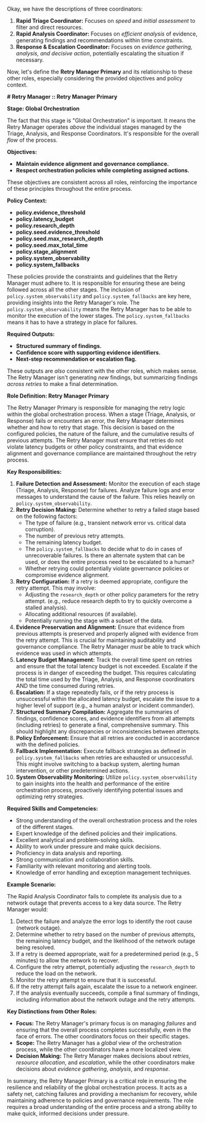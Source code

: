 Okay, we have the descriptions of three coordinators:

1.  **Rapid Triage Coordinator:**  Focuses on *speed* and *initial assessment* to filter and direct resources.
2.  **Rapid Analysis Coordinator:** Focuses on *efficient analysis* of evidence, generating findings and recommendations within time constraints.
3.  **Response & Escalation Coordinator:** Focuses on *evidence gathering, analysis, and decisive action*, potentially escalating the situation if necessary.

Now, let's define the **Retry Manager Primary** and its relationship to these other roles, especially considering the provided objectives and policy context.

**# Retry Manager :: Retry Manager Primary**

**Stage: Global Orchestration**

The fact that this stage is "Global Orchestration" is important. It means the Retry Manager operates *above* the individual stages managed by the Triage, Analysis, and Response Coordinators.  It's responsible for the overall *flow* of the process.

**Objectives:**

*   **Maintain evidence alignment and governance compliance.**
*   **Respect orchestration policies while completing assigned actions.**

These objectives are consistent across all roles, reinforcing the importance of these principles throughout the entire process.

**Policy Context:**

*   **policy.evidence_threshold**
*   **policy.latency_budget**
*   **policy.research_depth**
*   **policy.seed.evidence_threshold**
*   **policy.seed.max_research_depth**
*   **policy.seed.max_total_time**
*   **policy.stage_alignment**
*   **policy.system_observability**
*   **policy.system_fallbacks**

These policies provide the constraints and guidelines that the Retry Manager must adhere to.  It is responsible for ensuring these are being followed across all the other stages.  The inclusion of `policy.system_observability` and `policy.system_fallbacks` are key here, providing insights into the Retry Manager's role.  The `policy.system_observability` means the Retry Manager has to be able to monitor the execution of the lower stages. The `policy.system_fallbacks` means it has to have a strategy in place for failures.

**Required Outputs:**

*   **Structured summary of findings.**
*   **Confidence score with supporting evidence identifiers.**
*   **Next-step recommendation or escalation flag.**

These outputs are *also* consistent with the other roles, which makes sense. The Retry Manager isn't generating *new* findings, but summarizing findings *across retries* to make a final determination.

**Role Definition: Retry Manager Primary**

The Retry Manager Primary is responsible for managing the retry logic within the global orchestration process. When a stage (Triage, Analysis, or Response) fails or encounters an error, the Retry Manager determines whether and how to retry that stage. This decision is based on the configured policies, the nature of the failure, and the cumulative results of previous attempts.  The Retry Manager must ensure that retries do not violate latency budgets or other policy constraints, and that evidence alignment and governance compliance are maintained throughout the retry process.

**Key Responsibilities:**

1.  **Failure Detection and Assessment:** Monitor the execution of each stage (Triage, Analysis, Response) for failures.  Analyze failure logs and error messages to understand the cause of the failure. This relies heavily on `policy.system_observability`.
2.  **Retry Decision Making:** Determine whether to retry a failed stage based on the following factors:
    *   The type of failure (e.g., transient network error vs. critical data corruption).
    *   The number of previous retry attempts.
    *   The remaining latency budget.
    *   The `policy.system_fallbacks` to decide what to do in cases of unrecoverable failures. Is there an alternate system that can be used, or does the entire process need to be escalated to a human?
    *   Whether retrying could potentially violate governance policies or compromise evidence alignment.
3.  **Retry Configuration:**  If a retry is deemed appropriate, configure the retry attempt. This may involve:
    *   Adjusting the `research_depth` or other policy parameters for the retry attempt.  (e.g., reduce research depth to try to quickly overcome a stalled analysis).
    *   Allocating additional resources (if available).
    *   Potentially running the stage with a subset of the data.
4.  **Evidence Preservation and Alignment:**  Ensure that evidence from previous attempts is preserved and properly aligned with evidence from the retry attempt. This is crucial for maintaining auditability and governance compliance. The Retry Manager *must* be able to track which evidence was used in which attempts.
5.  **Latency Budget Management:**  Track the overall time spent on retries and ensure that the total latency budget is not exceeded.  Escalate if the process is in danger of exceeding the budget.  This requires calculating the total time used by the Triage, Analysis, and Response coordinators AND the time consumed during retries.
6.  **Escalation:** If a stage repeatedly fails, or if the retry process is unsuccessful within the allocated latency budget, escalate the issue to a higher level of support (e.g., a human analyst or incident commander).
7.  **Structured Summary Compilation:** Aggregate the summaries of findings, confidence scores, and evidence identifiers from all attempts (including retries) to generate a final, comprehensive summary. This should highlight any discrepancies or inconsistencies between attempts.
8.  **Policy Enforcement:** Ensure that all retries are conducted in accordance with the defined policies.
9. **Fallback Implementation:**  Execute fallback strategies as defined in `policy.system_fallbacks` when retries are exhausted or unsuccessful. This might involve switching to a backup system, alerting human intervention, or other predetermined actions.
10. **System Observability Monitoring:** Utilize `policy.system_observability` to gain insights into the health and performance of the entire orchestration process, proactively identifying potential issues and optimizing retry strategies.

**Required Skills and Competencies:**

*   Strong understanding of the overall orchestration process and the roles of the different stages.
*   Expert knowledge of the defined policies and their implications.
*   Excellent analytical and problem-solving skills.
*   Ability to work under pressure and make quick decisions.
*   Proficiency in data analysis and reporting.
*   Strong communication and collaboration skills.
*   Familiarity with relevant monitoring and alerting tools.
*   Knowledge of error handling and exception management techniques.

**Example Scenario:**

The Rapid Analysis Coordinator fails to complete its analysis due to a network outage that prevents access to a key data source. The Retry Manager would:

1.  Detect the failure and analyze the error logs to identify the root cause (network outage).
2.  Determine whether to retry based on the number of previous attempts, the remaining latency budget, and the likelihood of the network outage being resolved.
3.  If a retry is deemed appropriate, wait for a predetermined period (e.g., 5 minutes) to allow the network to recover.
4.  Configure the retry attempt, potentially adjusting the `research_depth` to reduce the load on the network.
5.  Monitor the retry attempt to ensure that it is successful.
6.  If the retry attempt fails again, escalate the issue to a network engineer.
7.  If the analysis eventually succeeds, compile a final summary of findings, including information about the network outage and the retry attempts.

**Key Distinctions from Other Roles:**

*   **Focus:** The Retry Manager's primary focus is on managing *failures* and ensuring that the overall process completes successfully, even in the face of errors.  The other coordinators focus on their specific stages.
*   **Scope:** The Retry Manager has a *global* view of the orchestration process, while the other coordinators have a more localized view.
*   **Decision Making:** The Retry Manager makes decisions about *retries*, *resource allocation*, and *escalation*, while the other coordinators make decisions about *evidence gathering*, *analysis*, and *response*.

In summary, the Retry Manager Primary is a critical role in ensuring the resilience and reliability of the global orchestration process. It acts as a safety net, catching failures and providing a mechanism for recovery, while maintaining adherence to policies and governance requirements. The role requires a broad understanding of the entire process and a strong ability to make quick, informed decisions under pressure.